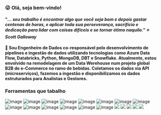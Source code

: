 ### :stuck_out_tongue_winking_eye: Olá, seja bem-vindo!

#### "<i>... seu trabalho é encontrar algo que você seja bom e depois gastar centenas de horas, e aplicar toda sua perseverança, sacrifício e dedicação para lidar com coisas difíceis e se tornar ótimo naquilo."  :star: Scott Galloway </i>

#### 🔭 Sou Engenheiro de Dados co-responsável pelo desenvolvimento de pipelines e ingestão de dados utilizando tecnologias como Azure Data Flow, Databricks, Python, MongoDB, DBT e Snowflake. Atualmente, estou envolvido na remodelagem de um Data Werehouse num projeto global B2B de e-Commerce no ramo de bebidas. Coletamos os dados via API (microserviços), fazemos a ingestão e disponibilizamos os dados estruturados para Analistas e Gestores.
  
### Ferramentas que tabalho
![image](https://user-images.githubusercontent.com/44467803/145080964-04951e9b-bb26-4769-81a4-c7fab8f6385b.png) ![image](https://user-images.githubusercontent.com/44467803/145077034-61c44673-7bca-4d6f-94a2-7f60d1b134ad.png) ![image](https://user-images.githubusercontent.com/44467803/143958197-eccce9c3-71cc-4815-bb9b-8c0911925adb.png) ![image](https://user-images.githubusercontent.com/44467803/145077577-d15ec4a5-9a0f-4329-97c9-67e12a3dca36.png) ![image](https://user-images.githubusercontent.com/44467803/143958356-28d0d923-14cf-47b6-b08e-e618c98f8c07.png) ![image](https://user-images.githubusercontent.com/44467803/145081083-e8fcbf8a-f91d-42bb-a516-c540be70756a.png) ![image](https://user-images.githubusercontent.com/44467803/145076546-9ebfc7f7-39a0-46e2-b195-6b069ed22f93.png) ![image](https://user-images.githubusercontent.com/44467803/145077284-1e278841-16a7-49a6-af8f-cc5c6fa75fb2.png) ![image](https://user-images.githubusercontent.com/44467803/145080879-61157a90-e1ee-4b5f-b482-8be69686403c.png) ![image](https://user-images.githubusercontent.com/44467803/145454755-280f4f01-2dfd-4e9c-a356-677c995e34e1.png) ![image](https://user-images.githubusercontent.com/44467803/145077376-ea92edf5-c006-44d8-8f5e-be40ab198375.png) ![image](https://user-images.githubusercontent.com/44467803/143958426-e5712822-8363-4cfe-8569-1b45063b4704.png) ![image](https://user-images.githubusercontent.com/44467803/143958563-6348dc9e-c9b2-4197-8cd4-79e92a926df2.png) ![image](https://user-images.githubusercontent.com/44467803/145454610-2f067ff8-eece-4396-9623-a9430eff19b0.png) <img src="https://img.shields.io/badge/mongodb-%2347A248.svg?&style=for-the-badge&logo=mongodb&logoColor=white" /> <img src="https://img.shields.io/badge/snowflake-%2356B9EB.svg?&style=for-the-badge&logo=snowflake&logoColor=black" /> <img src="https://img.shields.io/badge/jira-%230052CC.svg?&style=for-the-badge&logo=jira&logoColor=white" /> <img src="https://img.shields.io/badge/databricks-%23FF3621.svg?&style=for-the-badge&logo=databricks&logoColor=white" /> <img src="https://img.shields.io/badge/microsoft%20azure-%230089D6.svg?&style=for-the-badge&logo=microsoft%20azure&logoColor=white" />


